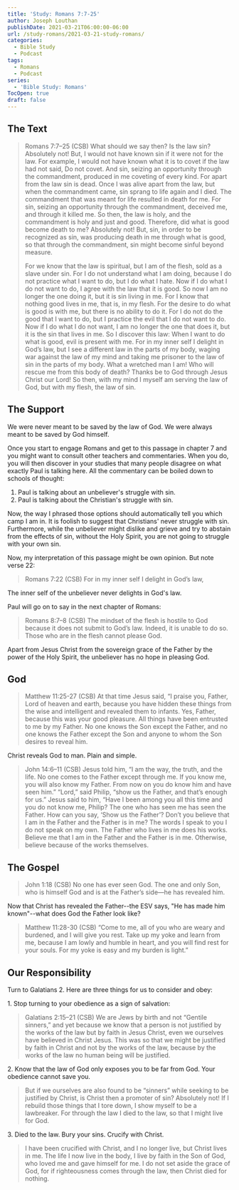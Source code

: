 ```yaml
---
title: 'Study: Romans 7:7-25'
author: Joseph Louthan
publishDate: 2021-03-21T06:00:00-06:00
url: /study-romans/2021-03-21-study-romans/
categories:
  - Bible Study
  - Podcast
tags:
  - Romans
  - Podcast
series:
  - 'Bible Study: Romans'
TocOpen: true
draft: false
---
```

## The Text

> Romans 7:7–25 (CSB) What should we say then? Is the law sin? Absolutely not! But, I would not have known sin if it were not for the law. For example, I would not have known what it is to covet if the law had not said, Do not covet.  And sin, seizing an opportunity through the commandment, produced in me coveting of every kind. For apart from the law sin is dead.  Once I was alive apart from the law, but when the commandment came, sin sprang to life again  and I died. The commandment that was meant for life resulted in death for me.  For sin, seizing an opportunity through the commandment, deceived me, and through it killed me.  So then, the law is holy, and the commandment is holy and just and good.  Therefore, did what is good become death to me? Absolutely not! But, sin, in order to be recognized as sin, was producing death in me through what is good, so that through the commandment, sin might become sinful beyond measure.
>
> For we know that the law is spiritual, but I am of the flesh, sold as a slave under sin.  For I do not understand what I am doing, because I do not practice what I want to do, but I do what I hate.  Now if I do what I do not want to do, I agree with the law that it is good.  So now I am no longer the one doing it, but it is sin living in me.  For I know that nothing good lives in me, that is, in my flesh. For the desire to do what is good is with me, but there is no ability to do it.  For I do not do the good that I want to do, but I practice the evil that I do not want to do.  Now if I do what I do not want, I am no longer the one that does it, but it is the sin that lives in me.  So I discover this law: When I want to do what is good, evil is present with me.  For in my inner self I delight in God’s law,  but I see a different law in the parts of my body, waging war against the law of my mind and taking me prisoner to the law of sin in the parts of my body.  What a wretched man I am! Who will rescue me from this body of death?  Thanks be to God through Jesus Christ our Lord! So then, with my mind I myself am serving the law of God, but with my flesh, the law of sin.

## The Support

We were never meant to be saved by the law of God. We were always meant to be saved by God himself.

Once you start to engage Romans and get to this passage in chapter 7 and you might want to consult other teachers and commentaries. When you do, you will then discover in your studies that many people disagree on what exactly Paul is talking here. All the commentary can be boiled down to schools of thought:

1. Paul is talking about an unbeliever's struggle with sin.
2. Paul is talking about the Christian's struggle with sin.

Now, the way I phrased those options should automatically tell you which camp I am in. It is foolish to suggest that Christians' never struggle with sin.  Furthermore, while the unbeliever might dislike and grieve and try to abstain from the effects of sin, without the Holy Spirit, you are not going to struggle with your own sin.

Now, my interpretation of this passage might be own opinion. But note verse 22:

> Romans 7:22 (CSB) For in my inner self I delight in God’s law,

The inner self of the unbeliever never delights in God's law.

Paul will go on to say in the next chapter of Romans:

> Romans 8:7–8 (CSB) The mindset of the flesh is hostile to God because it does not submit to God’s law. Indeed, it is unable to do so.  Those who are in the flesh cannot please God.

Apart from Jesus Christ from the sovereign grace of the Father by the power of the Holy Spirit, the unbeliever has no hope in pleasing God.

## God

> Matthew 11:25-27 (CSB) At that time Jesus said, “I praise you, Father, Lord of heaven and earth, because you have hidden these things from the wise and intelligent and revealed them to infants.  Yes, Father, because this was your good pleasure.  All things have been entrusted to me by my Father. No one knows the Son except the Father, and no one knows the Father except the Son and anyone to whom the Son desires to reveal him.

Christ reveals God to man. Plain and simple.

> John 14:6–11 (CSB) Jesus told him, “I am the way, the truth, and the life. No one comes to the Father except through me.  If you know me, you will also know my Father. From now on you do know him and have seen him.”  “Lord,” said Philip, “show us the Father, and that’s enough for us.”  Jesus said to him, “Have I been among you all this time and you do not know me, Philip? The one who has seen me has seen the Father. How can you say, ‘Show us the Father’?  Don’t you believe that I am in the Father and the Father is in me? The words I speak to you I do not speak on my own. The Father who lives in me does his works.  Believe me that I am in the Father and the Father is in me. Otherwise, believe because of the works themselves.

## The Gospel

> John 1:18 (CSB) No one has ever seen God. The one and only Son, who is himself God and is at the Father’s side—he has revealed him.

Now that Christ has revealed the Father--the ESV says, "He has made him known"--what does God the Father look like?

> Matthew 11:28-30 (CSB) “Come to me, all of you who are weary and burdened, and I will give you rest.  Take up my yoke and learn from me, because I am lowly and humble in heart, and you will find rest for your souls.  For my yoke is easy and my burden is light.”

## Our Responsibility

Turn to Galatians 2. Here are three things for us to consider and obey:

1\. Stop turning to your obedience as a sign of salvation:

> Galatians 2:15–21 (CSB) We are Jews by birth and not “Gentile sinners,”  and yet because we know that a person is not justified by the works of the law but by faith in Jesus Christ, even we ourselves have believed in Christ Jesus. This was so that we might be justified by faith in Christ and not by the works of the law, because by the works of the law no human being will be justified.  

2\. Know that the law of God only exposes you to be far from God. Your obedience cannot save you.

> But if we ourselves are also found to be “sinners” while seeking to be justified by Christ, is Christ then a promoter of sin? Absolutely not!  If I rebuild those things that I tore down, I show myself to be a lawbreaker.  For through the law I died to the law, so that I might live for God.

3\. Died to the law. Bury your sins. Crucify with Christ.

> I have been crucified with Christ, and I no longer live, but Christ lives in me. The life I now live in the body, I live by faith in the Son of God, who loved me and gave himself for me.  I do not set aside the grace of God, for if righteousness comes through the law, then Christ died for nothing.
